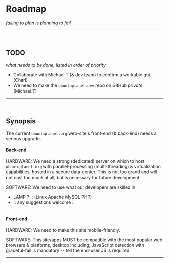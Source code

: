 # Roadmap
*failing to plan is planning to fail*

-----------------------------------------------------------------------
<br>


## TODO
*what needs to be done, listed in order of priority*

- Collaborate with Michael.T (& dev team) to confirm a workable gui. (Charl)
- We need to make the `ubuntuplanet.dev` repo on GitHub *private* (Michael.T)

-----------------------------------------------------------------------
<br>


## Synopsis
The current `ubuntuplanet.org` web-site's front-end (& back-end) needs a serious upgrade.

#### Back-end
HARDWARE: We need a strong (dedicated) server on which to host `ubuntuplanet.org` with parallel-processing (multi-threading) & virtualization capabilities, hosted in a secure data-center. This is not too grand and will not cost too much at all, but is necessary for future development.

SOFTWARE: We need to use what our developers are skilled in.<br>
- LAMP ? .: (Linux Apache MySQL PHP)
- :: any suggestions welcome ::
<br><br>


#### Front-end
HARDWARE: We need to make this site mobile-friendly.

SOFTWARE: This site/apps MUST be compatible with the most popular web browsers & platforms, desktop including; JavaScript detection with graceful-fail is mandatory -- tell the end-user JS is required.

-----------------------------------------------------------------------
<br>
